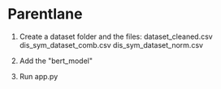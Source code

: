# Parentlane

1. Create a dataset folder and the files:
dataset_cleaned.csv
dis_sym_dataset_comb.csv
dis_sym_dataset_norm.csv

2. Add the "bert_model"

3. Run app.py 
